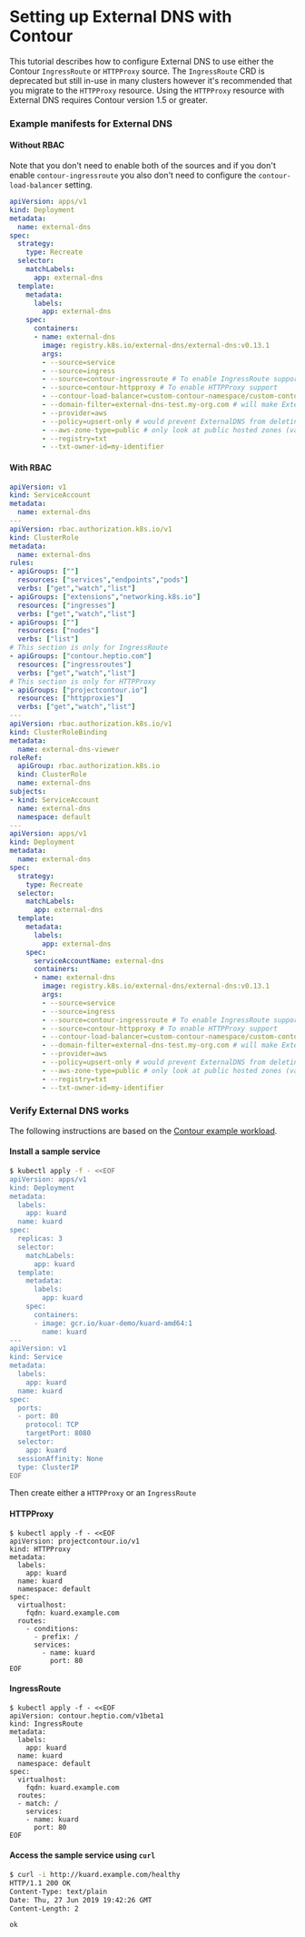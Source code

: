 # Setting up External DNS with Contour

This tutorial describes how to configure External DNS to use either the Contour `IngressRoute` or `HTTPProxy` source.
The `IngressRoute` CRD is deprecated but still in-use in many clusters however it's recommended that you migrate to the `HTTPProxy` resource.
Using the `HTTPProxy` resource with External DNS requires Contour version 1.5 or greater.

### Example manifests for External DNS
#### Without RBAC
Note that you don't need to enable both of the sources and if you don't enable `contour-ingressroute` you also don't need to configure the `contour-load-balancer` setting.

```yaml
apiVersion: apps/v1
kind: Deployment
metadata:
  name: external-dns
spec:
  strategy:
    type: Recreate
  selector:
    matchLabels:
      app: external-dns
  template:
    metadata:
      labels:
        app: external-dns
    spec:
      containers:
      - name: external-dns
        image: registry.k8s.io/external-dns/external-dns:v0.13.1
        args:
        - --source=service
        - --source=ingress
        - --source=contour-ingressroute # To enable IngressRoute support
        - --source=contour-httpproxy # To enable HTTPProxy support
        - --contour-load-balancer=custom-contour-namespace/custom-contour-lb # For IngressRoute ONLY: load balancer service to be used. Omit to use the default (heptio-contour/contour) 
        - --domain-filter=external-dns-test.my-org.com # will make ExternalDNS see only the hosted zones matching provided domain, omit to process all available hosted zones
        - --provider=aws
        - --policy=upsert-only # would prevent ExternalDNS from deleting any records, omit to enable full synchronization
        - --aws-zone-type=public # only look at public hosted zones (valid values are public, private or no value for both)
        - --registry=txt
        - --txt-owner-id=my-identifier
```

#### With RBAC
```yaml
apiVersion: v1
kind: ServiceAccount
metadata:
  name: external-dns
---
apiVersion: rbac.authorization.k8s.io/v1
kind: ClusterRole
metadata:
  name: external-dns
rules:
- apiGroups: [""]
  resources: ["services","endpoints","pods"]
  verbs: ["get","watch","list"]
- apiGroups: ["extensions","networking.k8s.io"]
  resources: ["ingresses"] 
  verbs: ["get","watch","list"]
- apiGroups: [""]
  resources: ["nodes"]
  verbs: ["list"]
# This section is only for IngressRoute
- apiGroups: ["contour.heptio.com"]
  resources: ["ingressroutes"]
  verbs: ["get","watch","list"]
# This section is only for HTTPProxy
- apiGroups: ["projectcontour.io"]
  resources: ["httpproxies"]
  verbs: ["get","watch","list"]
---
apiVersion: rbac.authorization.k8s.io/v1
kind: ClusterRoleBinding
metadata:
  name: external-dns-viewer
roleRef:
  apiGroup: rbac.authorization.k8s.io
  kind: ClusterRole
  name: external-dns
subjects:
- kind: ServiceAccount
  name: external-dns
  namespace: default
---
apiVersion: apps/v1
kind: Deployment
metadata:
  name: external-dns
spec:
  strategy:
    type: Recreate
  selector:
    matchLabels:
      app: external-dns
  template:
    metadata:
      labels:
        app: external-dns
    spec:
      serviceAccountName: external-dns
      containers:
      - name: external-dns
        image: registry.k8s.io/external-dns/external-dns:v0.13.1
        args:
        - --source=service
        - --source=ingress
        - --source=contour-ingressroute # To enable IngressRoute support
        - --source=contour-httpproxy # To enable HTTPProxy support
        - --contour-load-balancer=custom-contour-namespace/custom-contour-lb # For IngressRoute ONLY: load balancer service to be used. Omit to use the default (heptio-contour/contour) 
        - --domain-filter=external-dns-test.my-org.com # will make ExternalDNS see only the hosted zones matching provided domain, omit to process all available hosted zones
        - --provider=aws
        - --policy=upsert-only # would prevent ExternalDNS from deleting any records, omit to enable full synchronization
        - --aws-zone-type=public # only look at public hosted zones (valid values are public, private or no value for both)
        - --registry=txt
        - --txt-owner-id=my-identifier
```

### Verify External DNS works
The following instructions are based on the 
[Contour example workload](https://github.com/projectcontour/contour/tree/master/examples/example-workload/httpproxy).

#### Install a sample service
```bash
$ kubectl apply -f - <<EOF
apiVersion: apps/v1
kind: Deployment
metadata:
  labels:
    app: kuard
  name: kuard
spec:
  replicas: 3
  selector:
    matchLabels:
      app: kuard
  template:
    metadata:
      labels:
        app: kuard
    spec:
      containers:
      - image: gcr.io/kuar-demo/kuard-amd64:1
        name: kuard
---
apiVersion: v1
kind: Service
metadata:
  labels:
    app: kuard
  name: kuard
spec:
  ports:
  - port: 80
    protocol: TCP
    targetPort: 8080
  selector:
    app: kuard
  sessionAffinity: None
  type: ClusterIP
EOF
```

Then create either a `HTTPProxy` or an `IngressRoute`

#### HTTPProxy
```
$ kubectl apply -f - <<EOF
apiVersion: projectcontour.io/v1
kind: HTTPProxy
metadata:
  labels:
    app: kuard
  name: kuard
  namespace: default
spec:
  virtualhost:
    fqdn: kuard.example.com
  routes:
    - conditions:
      - prefix: /
      services:
        - name: kuard
          port: 80
EOF
```

#### IngressRoute
```
$ kubectl apply -f - <<EOF
apiVersion: contour.heptio.com/v1beta1
kind: IngressRoute
metadata: 
  labels:
    app: kuard
  name: kuard
  namespace: default
spec: 
  virtualhost:
    fqdn: kuard.example.com
  routes: 
  - match: /
    services: 
    - name: kuard
      port: 80
EOF
```

#### Access the sample service using `curl`
```bash
$ curl -i http://kuard.example.com/healthy
HTTP/1.1 200 OK
Content-Type: text/plain
Date: Thu, 27 Jun 2019 19:42:26 GMT
Content-Length: 2

ok
```
